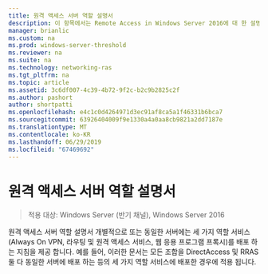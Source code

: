 ```yaml
---
title: 원격 액세스 서버 역할 설명서
description: 이 항목에서는 Remote Access in Windows Server 2016에 대 한 설명서 링크를 제공합니다.
manager: brianlic
ms.custom: na
ms.prod: windows-server-threshold
ms.reviewer: na
ms.suite: na
ms.technology: networking-ras
ms.tgt_pltfrm: na
ms.topic: article
ms.assetid: 3c6df007-4c39-4b72-9f2c-b2c9b2825c2f
ms.author: pashort
author: shortpatti
ms.openlocfilehash: e4c1c0d4264971d3ec91af8ca5a1f46331b6bca7
ms.sourcegitcommit: 63926404009f9e1330a4a0aa8cb9821a2dd7187e
ms.translationtype: MT
ms.contentlocale: ko-KR
ms.lasthandoff: 06/29/2019
ms.locfileid: "67469692"
---
```

# <a name="remote-access-server-role-documentation"></a>원격 액세스 서버 역할 설명서

>적용 대상: Windows Server (반기 채널), Windows Server 2016

원격 액세스 서버 역할 설명서 개별적으로 또는 동일한 서버에는 세 가지 역할 서비스 (Always On VPN, 라우팅 및 원격 액세스 서비스, 웹 응용 프로그램 프록시)를 배포 하는 지침을 제공 합니다. 예를 들어, 이러한 문서는 모든 조합을 DirectAccess 및 RRAS 둘 다 동일한 서버에 배포 하는 등의 세 가지 역할 서비스에 배포한 경우에 적용 됩니다.  
